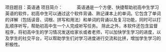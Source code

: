 项目题目：英语通
项目简介：
　　　英语通是一个方便、快捷帮助初高中生学习英语的软件，初高中生可以通过这个软件背诵、熟记课本上的单词。它包含了单词的详解（包括读音、词根、拼写和用法）和单词的背诵以及复习功能，同时可以打乱顺序听写，帮助初高中生一个人完成听写任务。
    除此之外，本软件还包含监督程序，将初高中生的学习情况发送给家长或者老师，可以加快学生学习的进度，以及学生的社交平台，可以帮助学生们对学习进度进行交流和比拼，增加学生学习的积极性。
